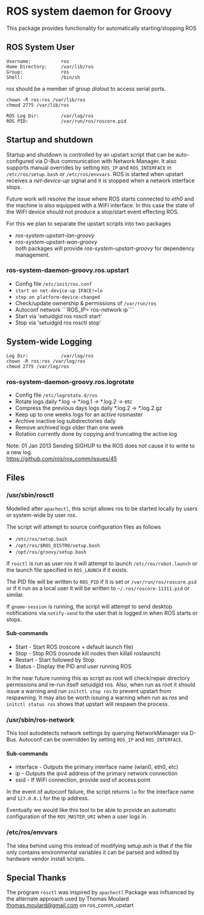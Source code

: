 # ROS system daemon for Groovy
This package provides functionality for automatically starting/stopping ROS

## ROS System User
    Username:           ros
    Home Directory:     /var/lib/ros
    Group:              ros
    Shell:              /bin/sh

*ros* should be a member of group *dialout* to access serial ports.

```chown -R ros:ros /var/lib/ros```  
```chmod 2775 /var/lib/ros```

    ROS Log Dir:        /var/log/ros
    ROS PID:            /var/run/ros/roscore.pid

## Startup and shutdown
Startup and shutdown is controlled by an upstart script that can be auto-configured via D-Bus communication with Network Manager. It also supports manual overrides by setting ```ROS_IP``` and ```ROS_INTERFACE``` in ```/etc/ros/setup.bash``` or ```/etc/ros/envvars```. ROS is started when upstart receives a *net-device-up* signal and it is stopped when a network interface stops.

Future work will resolve the issue where ROS starts connected to *eth0* and the machine is also equipped with a WiFi interface. In this case the state of the WiFi device should not produce a stop/start event effecting ROS.

For this we plan to separate the upstart scripts into two packages
* *ros-system-upstart-lan-groovy*
* *ros-system-upstart-wan-groovy*  
both packages will provide *ros-system-upstart-groovy* for dependency management.

### ros-system-daemon-groovy.ros.upstart
* Config file ```/etc/init/ros.conf```
* ```start on net-device-up IFACE!=lo```
* ```stop on platform-device-changed```
* Check/update ownership & permissions of ```/var/run/ros```
* Autoconf network ```ROS_IP=`ros-network ip````
* Start via 'setuidgid ros rosctl start'
* Stop via 'setuidgid ros rosctl stop'

## System-wide Logging
    Log Dir:            /var/log/ros
    chown -R ros:ros /var/log/ros
    chmod 2775 /var/log/ros

### ros-system-daemon-groovy.ros.logrotate
* Config file ```/etc/logrotate.d/ros```
* Rotate logs daily *.log -> *.log.1 -> *.log.2 -> etc
* Compress the previous days logs daily *.log.2 -> *.log.2.gz
* Keep up to one weeks logs for an active rosmaster
* Archive inactive log subdirectories daily
* Remove archived logs older than one week
* Rotation currently done by copying and truncating the active log

Note: 01 Jan 2013 Sending SIGHUP to the ROS does not cause it to write to a new log.  
https://github.com/ros/ros_comm/issues/45

## Files
### /usr/sbin/rosctl
Modelled after ```apachectl```, this script allows ros to be started
locally by users or system-wide by user *ros*.

The script will attempt to source configuration files as follows
* ```/etc/ros/setup.bash```
* ```/opt/ros/$ROS_DISTRO/setup.bash```
* ```/opt/ros/groovy/setup.bash```

If ```rosctl``` is run as user *ros* it will attempt to launch ```/etc/ros/robot.launch``` or the launch file specified in ```ROS_LAUNCH``` if it exists.

The PID file will be written to ```ROS_PID``` if it is set or ```/var/run/ros/roscore.pid``` or if it run as a local user it will be written to ```~/.ros/roscore-11311.pid``` or similar.

If ```gnome-session``` is running, the script will attempt to send desktop notifications via ```notify-send``` to the user that is logged in when ROS starts or stops.

#### Sub-commands
* Start - Start ROS (roscore + default launch file)
* Stop - Stop ROS (rosnode kill nodes then killall roslaunch)
* Restart - Start followed by Stop
* Status - Display the PID and user running ROS

In the near future running this as script as root will check/repair directory permissions and re-run itself setuidgid ros. Also, when run as root it should issue a warning and run ```initctl stop ros``` to prevent upstart from respawning. It may also be worth issuing a warning when run as *ros* and ```initctl status ros``` shows that upstart will respawn the process.

### /usr/sbin/ros-network
This tool autodetects network settings by querying NetworkManager via D-Bus. Autoconf can be overridden by setting ```ROS_IP``` and ```ROS_INTERFACE```.

#### Sub-commands
* interface - Outputs the primary interface name (wlan0, eth0, etc)
* ip - Outputs the ipv4 address of the primary network connection
* ssid - If WiFi connection, provide ssid of access point

In the event of autoconf failure, the script returns ```lo``` for the interface name and ```127.0.0.1``` for the ip address.

Eventually we would like this tool to be able to provide an automatic configuration of the ```ROS_MASTER_URI``` when a user logs in.

### /etc/ros/envvars
The idea behind using this instead of modifying setup.ash is that if the file only contains environmental variables it can be parsed and edited by hardware vendor install scripts.

## Special Thanks
The program ```rosctl``` was inspired by ```apachectl```
Package was influenced by the alternate approach used by
Thomas Moulard <thomas.moulard@gmail.com> on ros_comm_upstart
